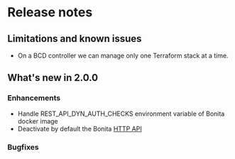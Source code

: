 # Release notes

## Limitations and known issues

- On a BCD controller we can manage only one Terraform stack at a time.


## What's new in 2.0.0

### Enhancements
- Handle REST_API_DYN_AUTH_CHECKS environment variable of Bonita docker image
- Deactivate by default the Bonita [HTTP API](https://documentation.bonitasoft.com/bonita/${bonitaDocVersion}/rest-api-authorization#toc9)

### Bugfixes
